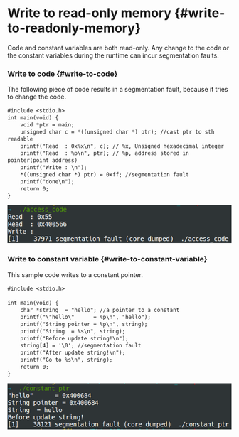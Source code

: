 # Write to read-only memory {#write-to-readonly-memory}

Code and constant variables are both read-only. Any change to the code or the constant variables during the runtime can incur segmentation faults.

### Write to code {#write-to-code}

The following piece of code results in a segmentation fault, because it tries to change the code.

```
#include <stdio.h>
int main(void) {
    void *ptr = main;
    unsigned char c = *((unsigned char *) ptr); //cast ptr to sth readable
    printf("Read  : 0x%x\n", c); // %x, Unsigned hexadecimal integer
    printf("Read  : %p\n", ptr); // %p, address stored in pointer(point address)
    printf("Write : \n");
    *((unsigned char *) ptr) = 0xff; //segmentation fault
    printf("done\n");
    return 0;
}
```

![](img/img07.png "img07.png")

### Write to constant variable {#write-to-constant-variable}

This sample code writes to a constant pointer.

```
#include <stdio.h>

int main(void) {
    char *string  = "hello"; //a pointer to a constant
    printf("\"hello\"      = %p\n", "hello");
    printf("String pointer = %p\n", string);
    printf("String  = %s\n", string);
    printf("Before update string!\n");
    string[4] = '\0'; //segmentation fault
    printf("After update string!\n");
    printf("Go to %s\n", string);
    return 0;
}
```

![](img/img08.png "img08.png")

